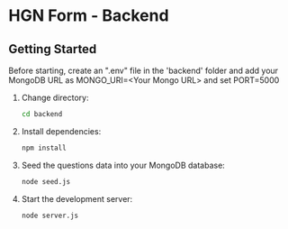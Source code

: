 # **HGN Form - Backend**

## **Getting Started**

Before starting, create an ".env" file in the 'backend' folder and add your MongoDB URL as MONGO_URI=<Your Mongo URL\> and set PORT=5000

1. Change directory:
   ```bash
   cd backend
   ```
2. Install dependencies:
   ```bash
   npm install
   ```
3. Seed the questions data into your MongoDB database:
   ```bash
   node seed.js
   ```
4. Start the development server:
   ```bash
   node server.js
   ```
